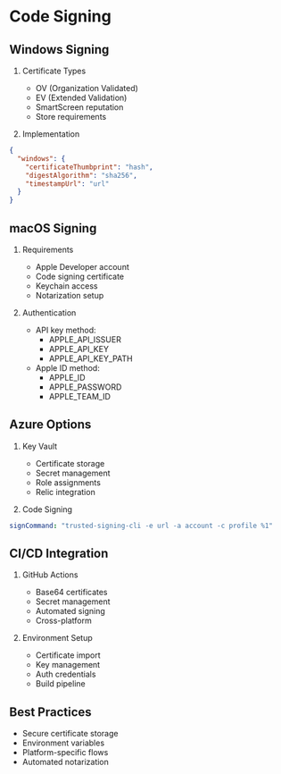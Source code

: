 # Code Signing

## Windows Signing
1. Certificate Types
   - OV (Organization Validated)
   - EV (Extended Validation)
   - SmartScreen reputation
   - Store requirements

2. Implementation
```json
{
  "windows": {
    "certificateThumbprint": "hash",
    "digestAlgorithm": "sha256",
    "timestampUrl": "url"
  }
}
```

## macOS Signing
1. Requirements
   - Apple Developer account
   - Code signing certificate
   - Keychain access
   - Notarization setup

2. Authentication
   - API key method:
     - APPLE_API_ISSUER
     - APPLE_API_KEY
     - APPLE_API_KEY_PATH
   - Apple ID method:
     - APPLE_ID
     - APPLE_PASSWORD
     - APPLE_TEAM_ID

## Azure Options
1. Key Vault
   - Certificate storage
   - Secret management
   - Role assignments
   - Relic integration

2. Code Signing
```yaml
signCommand: "trusted-signing-cli -e url -a account -c profile %1"
```

## CI/CD Integration
1. GitHub Actions
   - Base64 certificates
   - Secret management
   - Automated signing
   - Cross-platform

2. Environment Setup
   - Certificate import
   - Key management
   - Auth credentials
   - Build pipeline

## Best Practices
- Secure certificate storage
- Environment variables
- Platform-specific flows
- Automated notarization
```